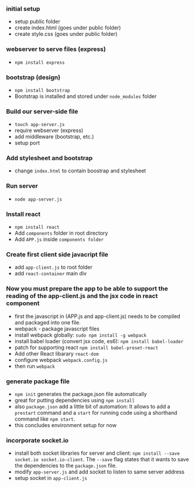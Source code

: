 ### initial setup
- setup public folder
- create index.html (goes under public folder)
- create style.css (goes under public folder)

### webserver to serve files (express)
- `npm install express`

### bootstrap (design)
- `npm install bootstrap`
- Bootstrap is installed and stored under `node_modules` folder

### Build our server-side file
- `touch app-server.js`
- require webserver (express)
- add middleware (bootstrap, etc.)
- setup port

### Add stylesheet and bootstrap
- change `index.html` to contain boostrap and stylesheet

### Run server
- `node app-server.js`

### Install react
- `npm install react`
- Add `components` folder in root directory
- Add `APP.js` inside `components folder`

### Create first client side javacript file
- add `app-client.js` to root folder
- add `react-container` main div

### Now you must prepare the app to be able to support the reading of the app-client.js and the jsx code in react component
- first the javascript in (APP.js and app-client.js) needs to be compiled and packaged into one file.
- webpack - package javascript files
- install webpack globally: `sudo npm install -g webpack`
- install babel loader  (convert jsx code, es6): `npm install babel-loader`
- patch for supporting react `npm install babel-preset-react` 
- Add other React libarary `react-dom`
- configure webpack `webpack.config.js`
- then run `webpack`

### generate package file
- `npm init` generates the package.json file automatically
- great for putting dependencies using `npm install`
- also `package.json` add a little bit of automation: It allows to add a `prestart` command and a `start` for running code using a shorthand command like `npm start`.
- this concludes environment setup for now


### incorporate socket.io
- install both socket libraries for server and client: `npm install --save socket.io socket.io-client`. The `--save` flag states that it wants to save the dependencies to the `package.json` file.
- modify `app-server.js` and add socket to listen to same server address
- setup socket in `app-client.js`







